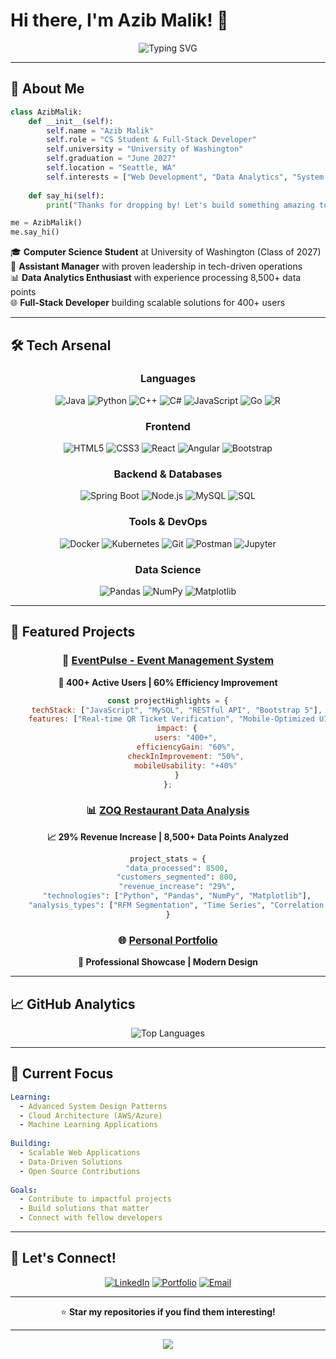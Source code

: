 # Hi there, I'm Azib Malik! 👋

<div align="center">
  
![Typing SVG](https://readme-typing-svg.herokuapp.com?font=Fira+Code&weight=500&size=28&pause=1000&color=00D9FF&center=true&vCenter=true&random=false&width=600&lines=Computer+Science+Student;Full-Stack+Developer;Data+Analytics+Enthusiast;Problem+Solver+%26+Innovator)

</div>

---

## 🚀 About Me

```python
class AzibMalik:
    def __init__(self):
        self.name = "Azib Malik"
        self.role = "CS Student & Full-Stack Developer"
        self.university = "University of Washington"
        self.graduation = "June 2027"
        self.location = "Seattle, WA"
        self.interests = ["Web Development", "Data Analytics", "System Design"]
        
    def say_hi(self):
        print("Thanks for dropping by! Let's build something amazing together!")

me = AzibMalik()
me.say_hi()
```

🎓 **Computer Science Student** at University of Washington (Class of 2027)  
💼 **Assistant Manager** with proven leadership in tech-driven operations  
📊 **Data Analytics Enthusiast** with experience processing 8,500+ data points  
🌐 **Full-Stack Developer** building scalable solutions for 400+ users

---

## 🛠️ Tech Arsenal

<div align="center">

### Languages
![Java](https://img.shields.io/badge/java-%23ED8B00.svg?style=for-the-badge&logo=openjdk&logoColor=white)
![Python](https://img.shields.io/badge/python-3670A0?style=for-the-badge&logo=python&logoColor=ffdd54)
![C++](https://img.shields.io/badge/c++-%2300599C.svg?style=for-the-badge&logo=c%2B%2B&logoColor=white)
![C#](https://img.shields.io/badge/c%23-%23239120.svg?style=for-the-badge&logo=csharp&logoColor=white)
![JavaScript](https://img.shields.io/badge/javascript-%23323330.svg?style=for-the-badge&logo=javascript&logoColor=%23F7DF1E)
![Go](https://img.shields.io/badge/go-%2300ADD8.svg?style=for-the-badge&logo=go&logoColor=white)
![R](https://img.shields.io/badge/r-%23276DC3.svg?style=for-the-badge&logo=r&logoColor=white)

### Frontend
![HTML5](https://img.shields.io/badge/html5-%23E34F26.svg?style=for-the-badge&logo=html5&logoColor=white)
![CSS3](https://img.shields.io/badge/css3-%231572B6.svg?style=for-the-badge&logo=css3&logoColor=white)
![React](https://img.shields.io/badge/react-%2320232a.svg?style=for-the-badge&logo=react&logoColor=%2361DAFB)
![Angular](https://img.shields.io/badge/angular-%23DD0031.svg?style=for-the-badge&logo=angular&logoColor=white)
![Bootstrap](https://img.shields.io/badge/bootstrap-%238511FA.svg?style=for-the-badge&logo=bootstrap&logoColor=white)

### Backend & Databases
![Spring Boot](https://img.shields.io/badge/Spring%20Boot-6DB33F?style=for-the-badge&logo=springboot&logoColor=white)
![Node.js](https://img.shields.io/badge/node.js-6DA55F?style=for-the-badge&logo=node.js&logoColor=white)
![MySQL](https://img.shields.io/badge/mysql-4479A1.svg?style=for-the-badge&logo=mysql&logoColor=white)
![SQL](https://img.shields.io/badge/sql-336791?style=for-the-badge&logo=postgresql&logoColor=white)

### Tools & DevOps
![Docker](https://img.shields.io/badge/docker-%230db7ed.svg?style=for-the-badge&logo=docker&logoColor=white)
![Kubernetes](https://img.shields.io/badge/kubernetes-%23326ce5.svg?style=for-the-badge&logo=kubernetes&logoColor=white)
![Git](https://img.shields.io/badge/git-%23F05033.svg?style=for-the-badge&logo=git&logoColor=white)
![Postman](https://img.shields.io/badge/Postman-FF6C37?style=for-the-badge&logo=postman&logoColor=white)
![Jupyter](https://img.shields.io/badge/jupyter-%23FA0F00.svg?style=for-the-badge&logo=jupyter&logoColor=white)

### Data Science
![Pandas](https://img.shields.io/badge/pandas-%23150458.svg?style=for-the-badge&logo=pandas&logoColor=white)
![NumPy](https://img.shields.io/badge/numpy-%23013243.svg?style=for-the-badge&logo=numpy&logoColor=white)
![Matplotlib](https://img.shields.io/badge/Matplotlib-%23ffffff.svg?style=for-the-badge&logo=Matplotlib&logoColor=black)

</div>

---

## 🌟 Featured Projects

<div align="center">
  
### 🎉 [EventPulse - Event Management System](https://github.com/azibmalik/EventPulse)
**🚀 400+ Active Users | 60% Efficiency Improvement**

```javascript
const projectHighlights = {
    techStack: ["JavaScript", "MySQL", "RESTful API", "Bootstrap 5"],
    features: ["Real-time QR Ticket Verification", "Mobile-Optimized UI", "Secure Authentication"],
    impact: {
        users: "400+",
        efficiencyGain: "60%",
        checkInImprovement: "50%",
        mobileUsability: "+40%"
    }
};
```

### 📊 [ZOQ Restaurant Data Analysis](https://github.com/azibmalik/ZOQ-Restaurant-Data-Analysis-Project)
**📈 29% Revenue Increase | 8,500+ Data Points Analyzed**

```python
project_stats = {
    "data_processed": 8500,
    "customers_segmented": 800,
    "revenue_increase": "29%",
    "technologies": ["Python", "Pandas", "NumPy", "Matplotlib"],
    "analysis_types": ["RFM Segmentation", "Time Series", "Correlation Modeling"]
}
```

### 🌐 [Personal Portfolio](https://github.com/azibmalik/PersonalWebsite)
**💼 Professional Showcase | Modern Design**

</div>

---

## 📈 GitHub Analytics

<div align="center">
  

![Top Languages](https://github-readme-stats.vercel.app/api/top-langs/?username=azibmalik&layout=compact&theme=radical&hide_border=true)


</div>

---

## 🎯 Current Focus

```yaml
Learning:
  - Advanced System Design Patterns
  - Cloud Architecture (AWS/Azure)
  - Machine Learning Applications
  
Building:
  - Scalable Web Applications
  - Data-Driven Solutions
  - Open Source Contributions
  
Goals:
  - Contribute to impactful projects
  - Build solutions that matter
  - Connect with fellow developers
```

---

## 🤝 Let's Connect!

<div align="center">

[![LinkedIn](https://img.shields.io/badge/LinkedIn-0077B5?style=for-the-badge&logo=linkedin&logoColor=white)](https://linkedin.com/in/azib-malik)
[![Portfolio](https://img.shields.io/badge/Portfolio-FF5722?style=for-the-badge&logo=google-chrome&logoColor=white)](https://students.washington.edu/amalik7)
[![Email](https://img.shields.io/badge/Email-D14836?style=for-the-badge&logo=gmail&logoColor=white)](mailto:amalik7@cs.washington.edu)

</div>

---

<div align="center">


⭐ **Star my repositories if you find them interesting!**

</div>

---

<div align="center">
  <img src="https://capsule-render.vercel.app/api?type=waving&color=gradient&height=100&section=footer"/>
</div>
